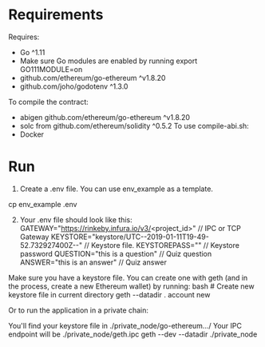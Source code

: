 # Requirements
Requires:

* Go ^1.11
* Make sure Go modules are enabled by running export GO111MODULE=on
* github.com/ethereum/go-ethereum ^v1.8.20
* github.com/joho/godotenv ^1.3.0

To compile the contract:

* abigen github.com/ethereum/go-ethereum ^v1.8.20
* solc from github.com/ethereum/solidity ^0.5.2
To use compile-abi.sh:
* Docker

# Run
1. Create a .env file. You can use env_example as a template.

cp env_example .env

2. Your .env file should look like this:
GATEWAY="https://rinkeby.infura.io/v3/<project_id>"                 // IPC or TCP Gateway
KEYSTORE="keystore/UTC--2019-01-11T19-49-52.732927400Z--<addr>"     // Keystore file.
KEYSTOREPASS=""                                                     // Keystore password
QUESTION="this is a question"                                       // Quiz question
ANSWER="this is an answer"                                          // Quiz answer

Make sure you have a keystore file. You can create one with geth (and in the process, create a new Ethereum wallet) by running: bash # Create new keystore file in current directory geth --datadir . account new

Or to run the application in a private chain:

You'll find your keystore file in ./private_node/go-ethereum.../<keystorefile>
Your IPC endpoint will be ./private_node/geth.ipc
geth --dev --datadir ./private_node
